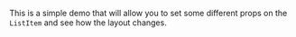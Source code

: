 This is a simple demo that will allow you to set some different props on the
`ListItem` and see how the layout changes.
